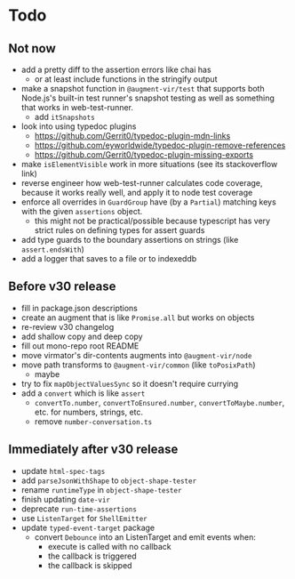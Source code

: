 # Todo

## Not now

-   add a pretty diff to the assertion errors like chai has
    -   or at least include functions in the stringify output
-   make a snapshot function in `@augment-vir/test` that supports both Node.js's built-in test runner's snapshot testing as well as something that works in web-test-runner.
    -   add `itSnapshots`
-   look into using typedoc plugins
    -   https://github.com/Gerrit0/typedoc-plugin-mdn-links
    -   https://github.com/eyworldwide/typedoc-plugin-remove-references
    -   https://github.com/Gerrit0/typedoc-plugin-missing-exports
-   make `isElementVisible` work in more situations (see its stackoverflow link)
-   reverse engineer how web-test-runner calculates code coverage, because it works really well, and apply it to node test coverage
-   enforce all overrides in `GuardGroup` have (by a `Partial`) matching keys with the given `assertions` object.
    -   this might not be practical/possible because typescript has very strict rules on defining types for assert guards
-   add type guards to the boundary assertions on strings (like `assert.endsWith`)
-   add a logger that saves to a file or to indexeddb

## Before v30 release

-   fill in package.json descriptions
-   create an augment that is like `Promise.all` but works on objects
-   re-review v30 changelog
-   add shallow copy and deep copy
-   fill out mono-repo root README
-   move virmator's dir-contents augments into `@augment-vir/node`
-   move path transforms to `@augment-vir/common` (like `toPosixPath`)
    -   maybe
-   try to fix `mapObjectValuesSync` so it doesn't require currying
-   add a `convert` which is like `assert`
    -   `convertTo.number`, `convertToEnsured.number`, `convertToMaybe.number`, etc. for numbers, strings, etc.
    -   remove `number-conversation.ts`

## Immediately after v30 release

-   update `html-spec-tags`
-   add `parseJsonWithShape` to `object-shape-tester`
-   rename `runtimeType` in `object-shape-tester`
-   finish updating `date-vir`
-   deprecate `run-time-assertions`
-   use `ListenTarget` for `ShellEmitter`
-   update `typed-event-target` package
    -   convert `Debounce` into an ListenTarget and emit events when:
        -   execute is called with no callback
        -   the callback is triggered
        -   the callback is skipped
